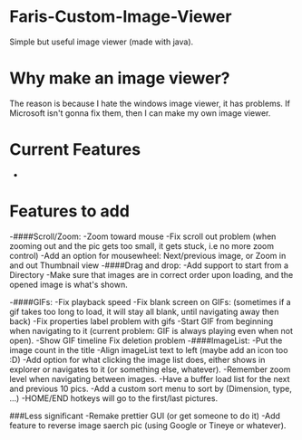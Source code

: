 # Faris-Custom-Image-Viewer
Simple but useful image viewer (made with java).

# Why make an image viewer?
The reason is because I hate the windows image viewer, it has problems. If Microsoft isn't gonna fix them, then I can make my own image viewer.


# Current Features
- 




# Features to add
-####Scroll/Zoom:
	-Zoom toward mouse
	-Fix scroll out problem (when zooming out and the pic gets too small, it gets stuck, i.e no more zoom control)
	-Add an option for mousewheel: Next/previous image, or Zoom in and out
Thumbnail view
-####Drag and drop:
	-Add support to start from a Directory
	-Make sure that images are in correct order upon loading, and the opened image is what's shown.
	 
-####GIFs:
	-Fix playback speed
	-Fix blank screen on GIFs: (sometimes if a gif takes too long to load, it will stay all blank, until navigating away then back)
	-Fix properties label problem with gifs
	-Start GIF from beginning when navigating to it (current problem: GIF is always playing even when not open).
	-Show GIF timeline
Fix deletion problem
-####ImageList:
	-Put the image count in the title
	-Align imageList text to left (maybe add an icon too :D)
	-Add option for what clicking the image list does, either shows in explorer or navigates to it (or something else, whatever).
-Remember zoom level when navigating between images.
-Have a buffer load list for the next and previous 10 pics.
-Add a custom sort menu to sort by (Dimension, type, …)
-HOME/END hotkeys will go to the first/last pictures.

###Less significant
-Remake prettier GUI (or get someone to do it)
-Add feature to reverse image saerch pic (using Google or Tineye or whatever).


